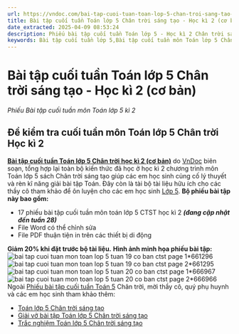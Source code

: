 ```yaml
---
url: https://vndoc.com/bai-tap-cuoi-tuan-toan-lop-5-chan-troi-sang-tao-hoc-ki-2-co-ban-336297
title: Bài tập cuối tuần Toán lớp 5 Chân trời sáng tạo - Học kì 2 (cơ bản) - Phiếu Bài tập cuối tuần môn Toán lớp 5 kì 2 - VnDoc.com
date_extracted: 2025-04-09 08:53:24
description: Phiếu bài tập cuối tuần Toán lớp 5 - Học kì 2 Chân trời sáng tạo là bộ tài liệu giúp các thầy cô có thể phụ đạo ôn tập cuối tuần cho các em học sinh ôn tập và rèn luyện.
keywords: Bài tập cuối tuần lớp 5,Bài tập cuối tuần môn Toán lớp 5 Chân trời,Bài tập cuối tuần lớp 5 môn Toán học kì 2 chân trời,Bài tập cuối tuần lớp 5 môn Toán chân trời cả năm,giải Toán lớp 5,giải bài tập toán 5,bài tập cuối tuần lớp 5 chân trời,Bài tập cuối tuần lớp 5 cả năm,Phiếu bài tập cuối tuần Toán lớp 5,Phiếu bài tập cuối tuần môn toán lớp 5 ctst,đề kiểm tra toán 5 chân trời,đề kiểm tra cuối tuần lớp 5 chân trời phiếu bài tập Toán 5 chân trời
---
```


# Bài tập cuối tuần Toán lớp 5 Chân trời sáng tạo - Học kì 2 \(cơ bản\)
_Phiếu Bài tập cuối tuần môn Toán lớp 5 kì 2_
## Đề kiểm tra cuối tuần môn Toán lớp 5 Chân trời Học kì 2
[**Bài tập cuối tuần Toán lớp 5 Chân trời học kì 2 \(cơ bản\)**](<https://vndoc.com/bai-tap-cuoi-tuan-toan-lop-5-chan-troi-sang-tao-hoc-ki-2-co-ban-336297>) do [VnDoc](<https://vndoc.com/>) biên soạn, tổng hợp lại toàn bộ kiến thức đã học ở học kì 2 chương trình môn Toán lớp 5 sách Chân trời sáng tạo giúp các em học sinh củng cố lý thuyết và rèn kĩ năng giải bài tập Toán. Đây còn là tài bộ tài liệu hữu ích cho các thầy cô tham khảo để ôn luyện cho các em học sinh [Lớp 5](<https://vndoc.com/tai-lieu-hoc-tap-lop5> "Lớp 5").
**Bộ phiếu bài tập này bao gồm:**
  * 17 phiếu bài tập cuối tuần môn toán lớp 5 CTST học kì 2 **_\(đang cập nhật đến tuần 28\)_**
  * File Word có thể chỉnh sửa
  * File PDF thuận tiện in trên các thiết bị di động

**Giảm 20% khi đặt trước bộ tài liệu.**
**Hình ảnh minh họa phiếu bài tập:**
![bai tap cuoi tuan mon toan lop 5 tuan 19 co ban ctst page 1*661296](https://i.vdoc.vn/data/image/2025/01/15/bai-tap-cuoi-tuan-mon-toan-lop-5-tuan-19-co-ban-ctst-page-1.jpg)![bai tap cuoi tuan mon toan lop 5 tuan 19 co ban ctst page 2*661295](https://i.vdoc.vn/data/image/2025/01/15/bai-tap-cuoi-tuan-mon-toan-lop-5-tuan-19-co-ban-ctst-page-2.jpg)
![bai tap cuoi tuan mon toan lop 5 tuan 20 co ban ctst page 1*666967](https://i.vdoc.vn/data/image/2025/02/06/bai-tap-cuoi-tuan-mon-toan-lop-5-tuan-20-co-ban-ctst-page-1.jpg)![bai tap cuoi tuan mon toan lop 5 tuan 20 co ban ctst page 2*666966](https://i.vdoc.vn/data/image/2025/02/06/bai-tap-cuoi-tuan-mon-toan-lop-5-tuan-20-co-ban-ctst-page-2.jpg)
Ngoài [Phiếu bài tập cuối tuần Toán 5](<https://vndoc.com/de-kiem-tra-cuoi-tuan-toan5>) Chân trời, mời thầy cô, quý phụ huynh và các em học sinh tham khảo thêm:
  * [Toán lớp 5 Chân trời sáng tạo](<https://vndoc.com/toan-lop-5-chan-troi-sang-tao> "Toán lớp 5 Chân trời sáng tạo")
  * [Giải vở bài tập Toán lớp 5 Chân trời sáng tạo](<https://vndoc.com/giai-vo-bai-tap-toan-lop-5-chan-troi-sang-tao> "Giải vở bài tập Toán lớp 5 Chân trời sáng tạo")
  * [Trắc nghiệm Toán lớp 5 Chân trời sáng tạo](<https://vndoc.com/trac-nghiem-toan-lop-5-chan-troi-sang-tao> "Trắc nghiệm Toán lớp 5 Chân trời sáng tạo")

